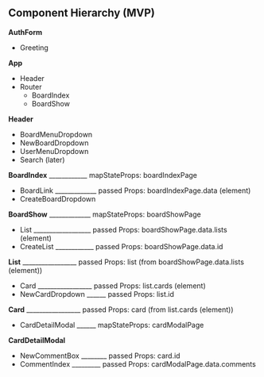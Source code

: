 ## Component Hierarchy (MVP)

**AuthForm**
  - Greeting

**App**
  - Header
  - Router
    - BoardIndex
    - BoardShow

**Header**
  - BoardMenuDropdown
  - NewBoardDropdown
  - UserMenuDropdown
  - Search (later)

**BoardIndex** ____________ mapStateProps: boardIndexPage
  - BoardLink _____________ passed Props: boardIndexPage.data (element)
  - CreateBoardDropdown

**BoardShow** _____________ mapStateProps: boardShowPage
  - List __________________ passed Props: boardShowPage.data.lists (element)
  - CreateList ____________ passed Props: boardShowPage.data.id

**List** _________________ passed Props: list (from boardShowPage.data.lists (element))
  - Card _________________ passed Props: list.cards (element)
  - NewCardDropdown ______ passed Props: list.id

**Card** _________________ passed Props: card (from list.cards (element))
  - CardDetailModal ______ mapStateProps: cardModalPage

**CardDetailModal**
  - NewCommentBox ________ passed Props: card.id
  - CommentIndex _________ passed Props: cardModalPage.data.comments
